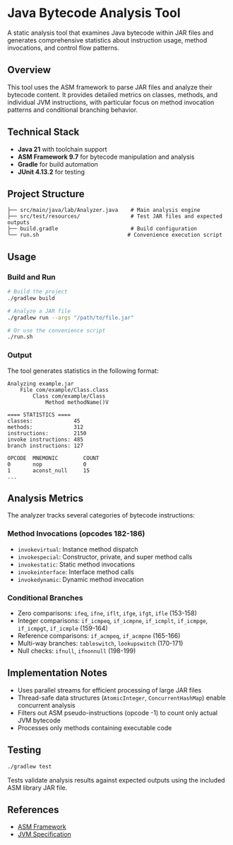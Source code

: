 # Java Bytecode Analysis Tool

A static analysis tool that examines Java bytecode within JAR files and generates comprehensive statistics about instruction usage, method invocations, and control flow patterns.

## Overview

This tool uses the ASM framework to parse JAR files and analyze their bytecode content. It provides detailed metrics on classes, methods, and individual JVM instructions, with particular focus on method invocation patterns and conditional branching behavior.

## Technical Stack

- **Java 21** with toolchain support
- **ASM Framework 9.7** for bytecode manipulation and analysis
- **Gradle** for build automation
- **JUnit 4.13.2** for testing

## Project Structure

```
├── src/main/java/lab/Analyzer.java    # Main analysis engine
├── src/test/resources/                # Test JAR files and expected outputs
├── build.gradle                       # Build configuration
└── run.sh                            # Convenience execution script
```

## Usage

### Build and Run

```bash
# Build the project
./gradlew build

# Analyze a JAR file
./gradlew run --args "/path/to/file.jar"

# Or use the convenience script
./run.sh
```

### Output

The tool generates statistics in the following format:

```
Analyzing example.jar
    File com/example/Class.class
        Class com/example/Class
            Method methodName()V

==== STATISTICS ====
classes:             45
methods:             312
instructions:        2150
invoke instructions: 485
branch instructions: 127

OPCODE  MNEMONIC        COUNT
0       nop             0
1       aconst_null     15
...
```

## Analysis Metrics

The analyzer tracks several categories of bytecode instructions:

### Method Invocations (opcodes 182-186)
- `invokevirtual`: Instance method dispatch
- `invokespecial`: Constructor, private, and super method calls
- `invokestatic`: Static method invocations
- `invokeinterface`: Interface method calls
- `invokedynamic`: Dynamic method invocation

### Conditional Branches
- Zero comparisons: `ifeq`, `ifne`, `iflt`, `ifge`, `ifgt`, `ifle` (153-158)
- Integer comparisons: `if_icmpeq`, `if_icmpne`, `if_icmplt`, `if_icmpge`, `if_icmpgt`, `if_icmple` (159-164)
- Reference comparisons: `if_acmpeq`, `if_acmpne` (165-166)
- Multi-way branches: `tableswitch`, `lookupswitch` (170-171)
- Null checks: `ifnull`, `ifnonnull` (198-199)

## Implementation Notes

- Uses parallel streams for efficient processing of large JAR files
- Thread-safe data structures (`AtomicInteger`, `ConcurrentHashMap`) enable concurrent analysis
- Filters out ASM pseudo-instructions (opcode -1) to count only actual JVM bytecode
- Processes only methods containing executable code

## Testing

```bash
./gradlew test
```

Tests validate analysis results against expected outputs using the included ASM library JAR file.

## References

- [ASM Framework](https://asm.ow2.io/)
- [JVM Specification](https://docs.oracle.com/javase/specs/jvms/se21/html/)